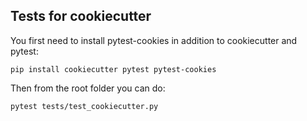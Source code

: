 ## Tests for cookiecutter

You first need to install pytest-cookies in addition to cookiecutter and pytest:

`pip install cookiecutter pytest pytest-cookies`

Then from the root folder you can do:

`pytest tests/test_cookiecutter.py`
